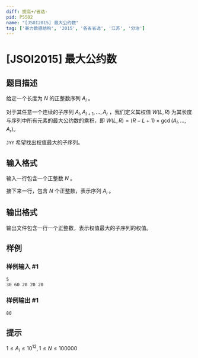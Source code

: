```yaml
---
diff: 提高+/省选-
pid: P5502
name: "[JSOI2015] 最大公约数"
tag: ['暴力数据结构', '2015', '各省省选', '江苏', '分治']
---
```

# [JSOI2015] 最大公约数
## 题目描述

给定一个长度为 $N$ 的正整数序列 $A_i$ 。

对于其任意一个连续的子序列 $A_l,A_{l+1},...,A_r$ ，我们定义其权值 $W(L,R)$ 为其长度与序列中所有元素的最大公约数的乘积，即 $W(L,R) = (R-L+1) × \gcd (A_l,...,A_r)$。

`JYY` 希望找出权值最大的子序列。
## 输入格式

输入一行包含一个正整数 $N$ 。

接下来一行，包含 $N$ 个正整数，表示序列 $A_i$ 。
 
## 输出格式

输出文件包含一行一个正整数，表示权值最大的子序列的权值。
## 样例

### 样例输入 #1
```
5
30 60 20 20 20
```
### 样例输出 #1
```
80
```
## 提示

$1 \le  A_i \le  10^{12}, 1 \le  N \le  100000$
